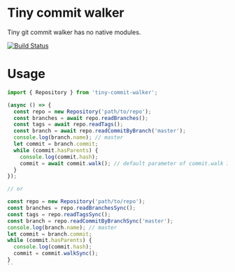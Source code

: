 # Tiny commit walker

Tiny git commit walker has no native modules.

[![Build Status](https://travis-ci.org/ukyo/tiny-commit-walker.svg?branch=master)](https://travis-ci.org/ukyo/tiny-commit-walker)

# Usage

```js
import { Repository } from 'tiny-commit-walker';

(async () => {
  const repo = new Repository('path/to/repo');
  const branches = await repo.readBranches();
  const tags = await repo.readTags();
  const branch = await repo.readCommitByBranch('master');
  console.log(branch.name); // master
  let commit = branch.commit;
  while (commit.hasParents) {
    console.log(commit.hash);
    commit = await commit.walk(); // default parameter of commit.walk is base parent hash.
  }
});

// or

const repo = new Repository('path/to/repo');
const branches = repo.readBranchesSync();
const tags = repo.readTagsSync();
const branch = repo.readCommitByBranchSync('master');
console.log(branch.name); // master
let commit = branch.commit;
while (commit.hasParents) {
  console.log(commit.hash);
  commit = commit.walkSync();
}
``
